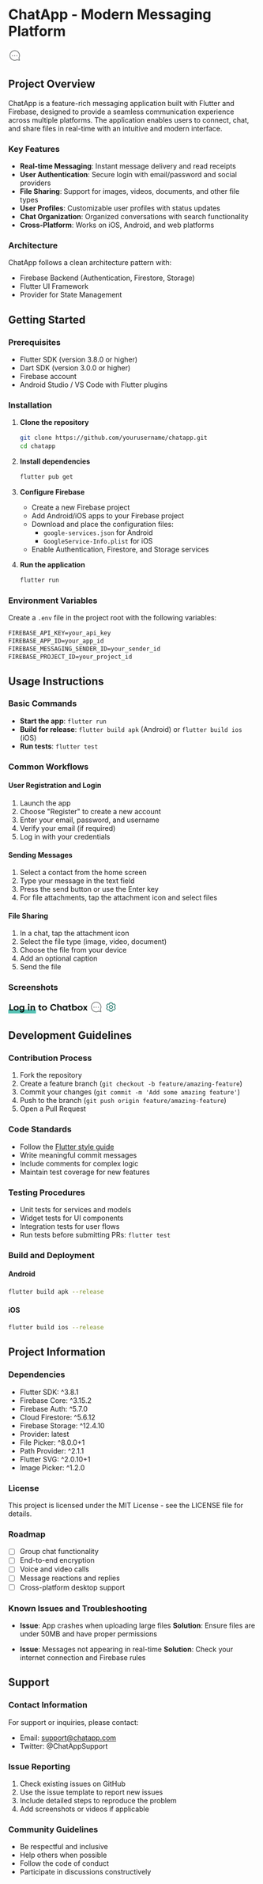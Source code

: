 # ChatApp - Modern Messaging Platform

![ChatApp Logo](assets/images/Message.png)

## Project Overview

ChatApp is a feature-rich messaging application built with Flutter and Firebase, designed to provide a seamless communication experience across multiple platforms. The application enables users to connect, chat, and share files in real-time with an intuitive and modern interface.

### Key Features

- **Real-time Messaging**: Instant message delivery and read receipts
- **User Authentication**: Secure login with email/password and social providers
- **File Sharing**: Support for images, videos, documents, and other file types
- **User Profiles**: Customizable user profiles with status updates
- **Chat Organization**: Organized conversations with search functionality
- **Cross-Platform**: Works on iOS, Android, and web platforms

### Architecture

ChatApp follows a clean architecture pattern with:
- Firebase Backend (Authentication, Firestore, Storage)
- Flutter UI Framework
- Provider for State Management

## Getting Started

### Prerequisites

- Flutter SDK (version 3.8.0 or higher)
- Dart SDK (version 3.0.0 or higher)
- Firebase account
- Android Studio / VS Code with Flutter plugins

### Installation

1. **Clone the repository**
   ```bash
   git clone https://github.com/yourusername/chatapp.git
   cd chatapp
   ```

2. **Install dependencies**
   ```bash
   flutter pub get
   ```

3. **Configure Firebase**
   - Create a new Firebase project
   - Add Android/iOS apps to your Firebase project
   - Download and place the configuration files:
     - `google-services.json` for Android
     - `GoogleService-Info.plist` for iOS
   - Enable Authentication, Firestore, and Storage services

4. **Run the application**
   ```bash
   flutter run
   ```

### Environment Variables

Create a `.env` file in the project root with the following variables:
```
FIREBASE_API_KEY=your_api_key
FIREBASE_APP_ID=your_app_id
FIREBASE_MESSAGING_SENDER_ID=your_sender_id
FIREBASE_PROJECT_ID=your_project_id
```

## Usage Instructions

### Basic Commands

- **Start the app**: `flutter run`
- **Build for release**: `flutter build apk` (Android) or `flutter build ios` (iOS)
- **Run tests**: `flutter test`

### Common Workflows

#### User Registration and Login

1. Launch the app
2. Choose "Register" to create a new account
3. Enter your email, password, and username
4. Verify your email (if required)
5. Log in with your credentials

#### Sending Messages

1. Select a contact from the home screen
2. Type your message in the text field
3. Press the send button or use the Enter key
4. For file attachments, tap the attachment icon and select files

#### File Sharing

1. In a chat, tap the attachment icon
2. Select the file type (image, video, document)
3. Choose the file from your device
4. Add an optional caption
5. Send the file

### Screenshots

![Login Screen](assets/images/Login_text.png)
![Chat Interface](assets/images/Message.png)
![Settings Screen](assets/images/settings.png)

## Development Guidelines

### Contribution Process

1. Fork the repository
2. Create a feature branch (`git checkout -b feature/amazing-feature`)
3. Commit your changes (`git commit -m 'Add some amazing feature'`)
4. Push to the branch (`git push origin feature/amazing-feature`)
5. Open a Pull Request

### Code Standards

- Follow the [Flutter style guide](https://flutter.dev/docs/development/tools/formatting)
- Write meaningful commit messages
- Include comments for complex logic
- Maintain test coverage for new features

### Testing Procedures

- Unit tests for services and models
- Widget tests for UI components
- Integration tests for user flows
- Run tests before submitting PRs: `flutter test`

### Build and Deployment

#### Android
```bash
flutter build apk --release
```

#### iOS
```bash
flutter build ios --release
```

## Project Information

### Dependencies

- Flutter SDK: ^3.8.1
- Firebase Core: ^3.15.2
- Firebase Auth: ^5.7.0
- Cloud Firestore: ^5.6.12
- Firebase Storage: ^12.4.10
- Provider: latest
- File Picker: ^8.0.0+1
- Path Provider: ^2.1.1
- Flutter SVG: ^2.0.10+1
- Image Picker: ^1.2.0

### License

This project is licensed under the MIT License - see the LICENSE file for details.

### Roadmap

- [ ] Group chat functionality
- [ ] End-to-end encryption
- [ ] Voice and video calls
- [ ] Message reactions and replies
- [ ] Cross-platform desktop support

### Known Issues and Troubleshooting

- **Issue**: App crashes when uploading large files
  **Solution**: Ensure files are under 50MB and have proper permissions

- **Issue**: Messages not appearing in real-time
  **Solution**: Check your internet connection and Firebase rules

## Support

### Contact Information

For support or inquiries, please contact:
- Email: support@chatapp.com
- Twitter: @ChatAppSupport

### Issue Reporting

1. Check existing issues on GitHub
2. Use the issue template to report new issues
3. Include detailed steps to reproduce the problem
4. Add screenshots or videos if applicable

### Community Guidelines

- Be respectful and inclusive
- Help others when possible
- Follow the code of conduct
- Participate in discussions constructively
